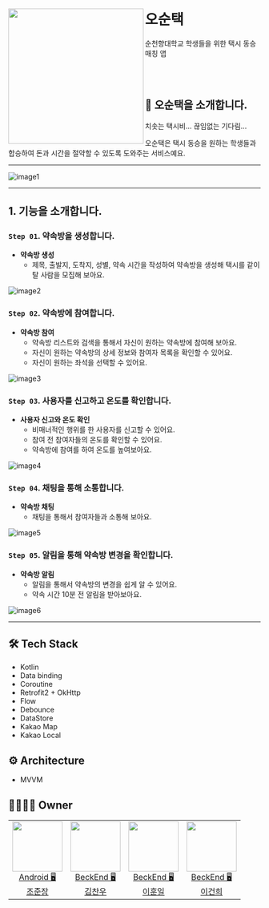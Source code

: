 # <img src='https://github.com/Uttug-Seuja/ohsoontaxi-sever-v2.0/assets/104710245/4e47c7ad-0396-449a-a5a4-0b4113a7f377' width='270px' align=left>
# 오순택
순천향대학교 학생들을 위한 택시 동승 매칭 앱

<br>
<br>

## 🚕 오순택을 소개합니다.

치솟는 택시비… 끊임없는 기다림… 

오순택은 택시 동승을 원하는 학생들과 합승하여 돈과 시간을 절약할 수 있도록 도와주는 서비스예요.  

---

![image1](https://github.com/Uttug-Seuja/ohsoontaxi-sever-v2.0/assets/104710245/3d5839e8-da30-4fda-bc8c-cf41152717a2)

---

## 1. 기능을 소개합니다.

### **`Step 01`. 약속방을 생성합니다.**
- **약속방 생성**
  - 제목, 출발지, 도착지, 성별, 약속 시간을 작성하여 약속방을 생성해 택시를 같이 탈 사람을 모집해 보아요.
    
![image2](https://github.com/Uttug-Seuja/ohsoontaxi-sever-v2.0/assets/104710245/8473746c-def3-42d2-943a-db886bdcd416)

### **`Step 02`. 약속방에 참여합니다.**
- **약속방 참여**
  - 약속방 리스트와 검색을 통해서 자신이 원하는 약속방에 참여해 보아요.
  - 자신이 원하는 약속방의 상세 정보와 참여자 목록을 확인할 수 있어요.
  - 자신이 원하는 좌석을 선택할 수 있어요.

![image3](https://github.com/Uttug-Seuja/ohsoontaxi-sever-v2.0/assets/104710245/77d352f0-f497-426c-ba9c-69de95457928)

### **`Step 03`. 사용자를 신고하고 온도를 확인합니다.**
- **사용자 신고와 온도 확인**
  - 비매너적인 행위를 한 사용자를 신고할 수 있어요.
  - 참여 전 참여자들의 온도를 확인할 수 있어요.
  - 약속방에 참여를 하여 온도를 높여보아요.

![image4](https://github.com/Uttug-Seuja/ohsoontaxi-sever-v2.0/assets/104710245/95b5916c-a175-4685-a117-585bc0a4130b)

### **`Step 04`. 채팅을 통해 소통합니다.**
- **약속방 채팅**
  - 채팅을 통해서 참여자들과 소통해 보아요.
  
![image5](https://github.com/Uttug-Seuja/ohsoontaxi-sever-v2.0/assets/104710245/fccc55e7-52ac-4b31-9d3c-6ac1cf656635)

### **`Step 05`. 알림을 통해 약속방 변경을 확인합니다.**
- **약속방 알림**
  - 알림을 통해서 약속방의 변경을 쉽게 알 수 있어요.
  - 약속 시간 10분 전 알림을 받아보아요.
  
![image6](https://github.com/Uttug-Seuja/ohsoontaxi-sever-v2.0/assets/104710245/4ac1a0b1-0618-421e-9540-92dadb5672e5)

---

## 🛠️ ****Tech Stack****

- Kotlin
- Data binding
- Coroutine
- Retrofit2 + OkHttp
- Flow
- Debounce
- DataStore
- Kakao Map
- Kakao Local

## ⚙️ Architecture

- MVVM

## 👨‍👩‍👧‍👦 Owner
<table>

  <td align=center>
  <a href="https://github.com/junjange">
  <img src="https://avatars.githubusercontent.com/u/69571848?v=4" width="100px"  />
  <br/>
  Android 🖥
  <br/>
  조준장
  </a>
  </td>
 
  <td align=center>
  <a href="https://github.com/chanu2">
  <img src="https://avatars.githubusercontent.com/u/96942183?v=4" width="100px"  />
  <br/>
  BeckEnd 🖥
  <br/>
  김찬우
  </a>
  </td>

  <td align=center>
  <a href="https://github.com/Leehunil">
  <img src="https://avatars.githubusercontent.com/u/104710245?v=4" width="100px"  />
  <br/>
  BeckEnd 🖥
  <br/>
  이훈일
  </a>
  </td>

  <td align=center>
  <a href="https://github.com/GeonHui2">
  <img src="https://avatars.githubusercontent.com/u/92250144?v=4" width="100px"  />
  <br/>
  BeckEnd 🖥
  <br/>
  이건희
  </a>
  </td>

  
</tr>
 
  
</table>


